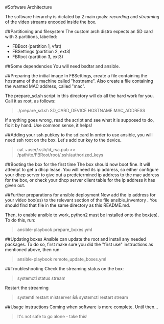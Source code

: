 #Software Architecture

The software hierarchy is dictated by 2 main goals: _recording_ and _streaming_ of the video streams encoded inside the box.

##Partitioning and filesystem
The custom arch distro expects an SD card with 3 partitions, labelled:
- FBBoot (partition 1, vfat)
- FBSettings (partition 2, ext3)
- FBRoot (partition 3, ext3)

##Some dependencies
You will need bsdtar and ansible.

##Preparing the initial image
In FBSettings, create a file containing the hostname of the machine called "hostname". Also create a file containing the wanted MAC address, called "mac".

The prepare_sd.sh script in this directory will do all the hard work for you. Call it as root, as follows:

> ./prepare_sd.sh SD_CARD_DEVICE HOSTNAME MAC_ADDRESS

If anything goes wrong, read the script and see what it is supposed to do, fix it by hand.
Use common sense, it helps!

##Adding your ssh pubkey to the sd card
In order to use ansible, you will need ssh root on the box. Let's add our key to the device.

> cat ~user/.ssh/id_rsa.pub >> /path/to/FBRoot/root/.ssh/authorized_keys

##Booting the box for the first time
The box should now boot fine. It will attempt to get a dhcp lease. You will need its ip address, so either configure your dhcp server to give out a predetermined ip address to the mac address for the box, or check your dhcp server client table for the ip address it has given out.

##Further preparations for ansible deployment
Now add the ip address for your video box(es) to the relevant section of the file ansible_inventory . You should find that file in the same directory as this README.md.

Then, to enable ansible to work, python2 must be installed onto the box(es). To do this, run:
> ansible-playbook prepare_boxes.yml

##Updating boxes
Ansible can update the root and install any needed packages. To do so, first make sure you did the "first use" instructions as mentioned above, then run:
> ansible-playbook remote_update_boxes.yml

##Troubleshooting
Check the streaming status on the box:
> systemctl status stream

Restart the streaming 
> systemtl restart mistserver && systemctl restart stream

##Usage instructions
Coming when software is more complete. Until then...
> It's not safe to go alone - take this!

